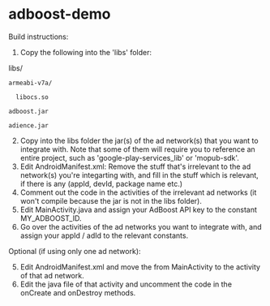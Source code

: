 adboost-demo
============

Build instructions:

1. Copy the following into the 'libs' folder:

  libs/
  
    armeabi-v7a/
    
      libocs.so
      
    adboost.jar
    
    adience.jar
    
2. Copy into the libs folder the jar(s) of the ad network(s) that you want to integrate with. Note that some of them will require you to reference an entire project, such as 'google-play-services_lib' or 'mopub-sdk'.
3. Edit AndroidManifest.xml: Remove the stuff that's irrelevant to the ad network(s) you're integarting with, and fill in the stuff which is relevant, if there is any (appId, devId, package name etc.)
4. Comment out the code in the activities of the irrelevant ad networks (it won't compile because the jar is not in the libs folder).
5. Edit MainActivity.java and assign your AdBoost API key to the constant MY_ADBOOST_ID.
6. Go over the activities of the ad networks you want to integrate with, and assign your appId / adId to the relevant constants.

Optional (if using only one ad network):

5. Edit AndroidManifest.xml and move the <intent-filter> from MainActivity to the activity of that ad network.
6. Edit the java file of that activity and uncomment the code in the onCreate and onDestroy methods.
